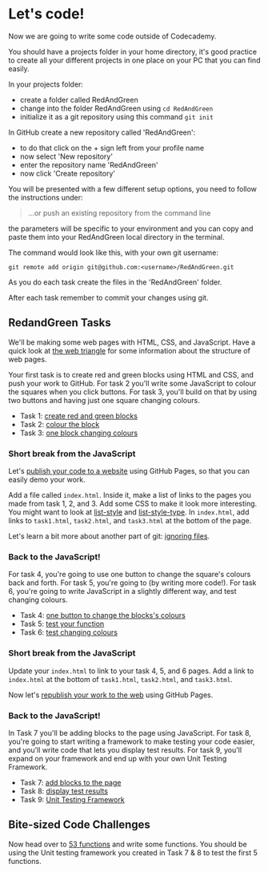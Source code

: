 # Let's code!

Now we are going to write some code outside of Codecademy.

You should have a projects folder in your home directory, it's good practice to create all your different projects in one place on your PC that you can find easily.

In your projects folder:

* create a folder called RedAndGreen
* change into the folder RedAndGreen using `cd RedAndGreen`
* initialize it as a git repository using this command `git init`

In GitHub create a new repository called 'RedAndGreen':

* to do that click on the + sign left from your profile name
* now select 'New repository'
* enter the repository name 'RedAndGreen'
* now click 'Create repository'

You will be presented with a few different setup options, you need to follow the instructions under:

> ...or push an existing repository from the command line

the parameters will be specific to your environment and you can copy and paste them into your RedAndGreen local directory in the terminal.  

The command would look like this, with your own git username:

```
git remote add origin git@github.com:<username>/RedAndGreen.git
```

As you do each task create the files in the 'RedAndGreen' folder.

After each task remember to commit your changes using git.

## RedandGreen Tasks  

We'll be making some web pages with HTML, CSS, and JavaScript. Have a quick look at [the web triangle](the-web-triangle.md) for some information about the structure of web pages.

Your first task is to create red and green blocks using HTML and CSS, and push your work to GitHub. For task 2 you'll write some JavaScript to colour the squares when you click buttons. For task 3, you'll build on that by using two buttons and having just one square changing colours.

* Task 1: [create red and green blocks](t1-create-red-and-green-blocks.md)
* Task 2: [colour the block](t2-colour-the-blocks.md)
* Task 3: [one block changing colours](t3-one-square-changing-colours.md)

### Short break from the JavaScript

Let's [publish your code to a website](publish-your-code-to-a-website.md) using GitHub Pages, so that you can easily demo your work.

Add a file called `index.html`. Inside it, make a list of links to the pages you made from task 1, 2, and 3. Add some CSS to make it look more interesting. You might want to look at [list-style](https://developer.mozilla.org/en-US/docs/Web/CSS/list-style) and  [list-style-type](https://developer.mozilla.org/en-US/docs/Web/CSS/list-style-type). In `index.html`, add links to `task1.html`, `task2.html`, and `task3.html` at the bottom of the page.

Let's learn a bit more about another part of git: [ignoring files](gitignore.md).

### Back to the JavaScript!

For task 4, you're going to use one button to change the square's colours back and forth. For task 5, you're going to (by writing more code!). For task 6, you're going to write JavaScript in a slightly different way, and test changing colours.

* Task 4: [one button to change the blocks's colours](t4-one-button-to-change-block-colours.md)
* Task 5: [test your function](t5-test-your-function.md)
* Task 6: [test changing colours](t6-test-changing-colours.md)

### Short break from the JavaScript

Update your `index.html` to link to your task 4, 5, and 6 pages. Add a link to `index.html` at the bottom of `task1.html`, `task2.html`, and `task3.html`.  

Now let's [republish your work to the web](republish-your-work-to-the-web.md) using GitHub Pages.

### Back to the JavaScript!

In Task 7 you'll be adding blocks to the page using JavaScript. For task 8, you're going to start writing a framework to make testing your code easier, and you'll write code that lets you display test results. For task 9, you'll expand on your framework and end up with your own Unit Testing Framework.

* Task 7: [add blocks to the page](t7-add-blocks-to-the-page.md)
* Task 8: [display test results](t8-display-test-results.md)
* Task 9: [Unit Testing Framework](t9-unit-testing-framework.md)

## Bite-sized Code Challenges

Now head over to [53 functions](https://github.com/codex-academy/53functions/blob/master/README.md) and write some functions. You should be using the Unit testing framework you created in Task 7 & 8 to test the first 5 functions.

